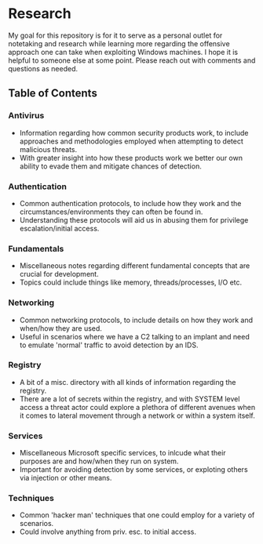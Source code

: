 # Research 
My goal for this repository is for it to serve as a personal outlet for notetaking and research while learning more regarding the offensive approach one can take when exploiting Windows machines. I hope it is helpful to someone else at some point. Please reach out with comments and questions as needed. 

## Table of Contents
### Antivirus
- Information regarding how common security products work, to include approaches and methodologies employed when attempting to detect malicious threats. 
- With greater insight into how these products work we better our own ability to evade them and mitigate chances of detection. 

### Authentication
- Common authentication protocols, to include how they work and the circumstances/environments they can often be found in. 
- Understanding these protocols will aid us in abusing them for privilege escalation/initial access.

### Fundamentals
- Miscellaneous notes regarding different fundamental concepts that are crucial for development. 
- Topics could include things like memory, threads/processes, I/O etc.

### Networking 
- Common networking protocols, to include details on how they work and when/how they are used.
- Useful in scenarios where we have a C2 talking to an implant and need to emulate 'normal' traffic to avoid detection by an IDS. 

### Registry
- A bit of a misc. directory with all kinds of information regarding the registry. 
- There are a lot of secrets within the registry, and with SYSTEM level access a threat actor could explore a plethora of different avenues when it comes to lateral movement through a network or within a system itself. 

### Services
- Miscellaneous Microsoft specific services, to inlcude what their purposes are and how/when they run on system.
- Important for avoiding detection by some services, or exploting others via injection or other means. 

### Techniques
- Common 'hacker man' techniques that one could employ for a variety of scenarios. 
- Could involve anything from priv. esc. to initial access. 